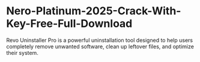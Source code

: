 # Nero-Platinum-2025-Crack-With-Key-Free-Full-Download
Revo Uninstaller Pro is a powerful uninstallation tool designed to help users completely remove unwanted software, clean up leftover files, and optimize their system.
